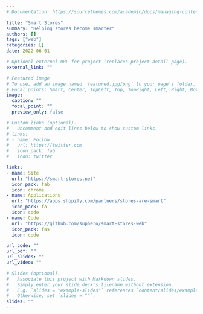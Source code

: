 ```yaml
---
# Documentation: https://sourcethemes.com/academic/docs/managing-content/

title: "Smart Stores"
summary: "Helping stores become smarter"
authors: []
tags: ["web"]
categories: []
date: 2022-06-01

# Optional external URL for project (replaces project detail page).
external_link: ""

# Featured image
# To use, add an image named `featured.jpg/png` to your page's folder.
# Focal points: Smart, Center, TopLeft, Top, TopRight, Left, Right, BottomLeft, Bottom, BottomRight.
image:
  caption: ""
  focal_point: ""
  preview_only: false

# Custom links (optional).
#   Uncomment and edit lines below to show custom links.
# links:
# - name: Follow
#   url: https://twitter.com
#   icon_pack: fab
#   icon: twitter

links:
- name: Site
  url: "https://smart-stores.net"
  icon_pack: fab
  icon: chrome
- name: Applications
  url: "https://apps.shopify.com/partners/stores-are-smart"
  icon_pack: fa
  icon: code
- name: Code
  url: "https://github.com/suphero/smart-stores-web"
  icon_pack: fas
  icon: code

url_code: ""
url_pdf: ""
url_slides: ""
url_video: ""

# Slides (optional).
#   Associate this project with Markdown slides.
#   Simply enter your slide deck's filename without extension.
#   E.g. `slides = "example-slides"` references `content/slides/example-slides.md`.
#   Otherwise, set `slides = ""`.
slides: ""
---
```

